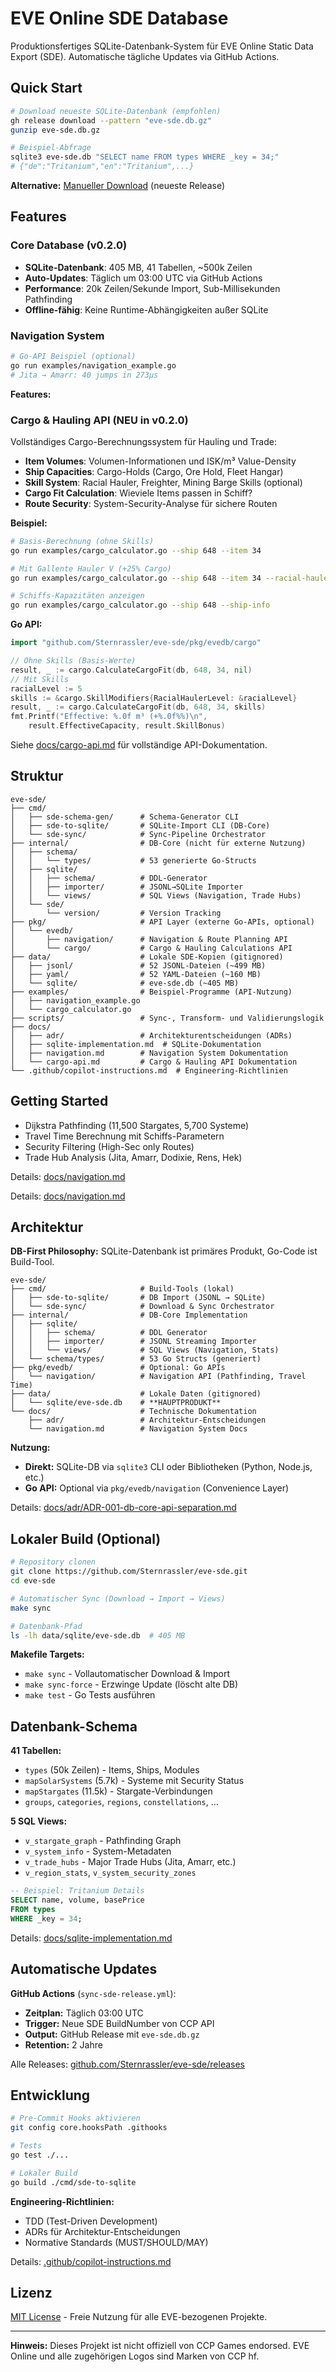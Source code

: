 # EVE Online SDE Database

Produktionsfertiges SQLite-Datenbank-System für EVE Online Static Data Export (SDE). Automatische tägliche Updates via GitHub Actions.

## Quick Start

```bash
# Download neueste SQLite-Datenbank (empfohlen)
gh release download --pattern "eve-sde.db.gz"
gunzip eve-sde.db.gz

# Beispiel-Abfrage
sqlite3 eve-sde.db "SELECT name FROM types WHERE _key = 34;"
# {"de":"Tritanium","en":"Tritanium",...}
```

**Alternative:** [Manueller Download](https://github.com/Sternrassler/eve-sde/releases) (neueste Release)

## Features

### Core Database (v0.2.0)

- **SQLite-Datenbank**: 405 MB, 41 Tabellen, ~500k Zeilen
- **Auto-Updates**: Täglich um 03:00 UTC via GitHub Actions
- **Performance**: 20k Zeilen/Sekunde Import, Sub-Millisekunden Pathfinding
- **Offline-fähig**: Keine Runtime-Abhängigkeiten außer SQLite

### Navigation System

```bash
# Go-API Beispiel (optional)
go run examples/navigation_example.go
# Jita → Amarr: 40 jumps in 273µs
```

**Features:**

### Cargo & Hauling API (NEU in v0.2.0)

Vollständiges Cargo-Berechnungssystem für Hauling und Trade:

- **Item Volumes**: Volumen-Informationen und ISK/m³ Value-Density
- **Ship Capacities**: Cargo-Holds (Cargo, Ore Hold, Fleet Hangar)
- **Skill System**: Racial Hauler, Freighter, Mining Barge Skills (optional)
- **Cargo Fit Calculation**: Wieviele Items passen in Schiff?
- **Route Security**: System-Security-Analyse für sichere Routen

**Beispiel:**
```bash
# Basis-Berechnung (ohne Skills)
go run examples/cargo_calculator.go --ship 648 --item 34

# Mit Gallente Hauler V (+25% Cargo)
go run examples/cargo_calculator.go --ship 648 --item 34 --racial-hauler 5

# Schiffs-Kapazitäten anzeigen
go run examples/cargo_calculator.go --ship 648 --ship-info
```

**Go API:**
```go
import "github.com/Sternrassler/eve-sde/pkg/evedb/cargo"

// Ohne Skills (Basis-Werte)
result, _ := cargo.CalculateCargoFit(db, 648, 34, nil)
// Mit Skills
racialLevel := 5
skills := &cargo.SkillModifiers{RacialHaulerLevel: &racialLevel}
result, _ := cargo.CalculateCargoFit(db, 648, 34, skills)
fmt.Printf("Effective: %.0f m³ (+%.0f%%)\n", 
    result.EffectiveCapacity, result.SkillBonus)
```

Siehe [docs/cargo-api.md](docs/cargo-api.md) für vollständige API-Dokumentation.

## Struktur

```text
eve-sde/
├── cmd/
│   ├── sde-schema-gen/      # Schema-Generator CLI
│   ├── sde-to-sqlite/       # SQLite-Import CLI (DB-Core)
│   └── sde-sync/            # Sync-Pipeline Orchestrator
├── internal/                # DB-Core (nicht für externe Nutzung)
│   ├── schema/
│   │   └── types/           # 53 generierte Go-Structs
│   ├── sqlite/
│   │   ├── schema/          # DDL-Generator
│   │   ├── importer/        # JSONL→SQLite Importer
│   │   └── views/           # SQL Views (Navigation, Trade Hubs)
│   └── sde/
│       └── version/         # Version Tracking
├── pkg/                     # API Layer (externe Go-APIs, optional)
│   └── evedb/
│       ├── navigation/      # Navigation & Route Planning API
│       └── cargo/           # Cargo & Hauling Calculations API
├── data/                    # Lokale SDE-Kopien (gitignored)
│   ├── jsonl/               # 52 JSONL-Dateien (~499 MB)
│   ├── yaml/                # 52 YAML-Dateien (~160 MB)
│   └── sqlite/              # eve-sde.db (~405 MB)
├── examples/                # Beispiel-Programme (API-Nutzung)
│   ├── navigation_example.go
│   └── cargo_calculator.go
├── scripts/                 # Sync-, Transform- und Validierungslogik
├── docs/
│   ├── adr/                 # Architekturentscheidungen (ADRs)
│   ├── sqlite-implementation.md  # SQLite-Dokumentation
│   ├── navigation.md        # Navigation System Dokumentation
│   └── cargo-api.md         # Cargo & Hauling API Dokumentation
└── .github/copilot-instructions.md  # Engineering-Richtlinien
```

## Getting Started
- Dijkstra Pathfinding (11,500 Stargates, 5,700 Systeme)
- Travel Time Berechnung mit Schiffs-Parametern
- Security Filtering (High-Sec only Routes)
- Trade Hub Analysis (Jita, Amarr, Dodixie, Rens, Hek)

Details: [docs/navigation.md](docs/navigation.md)

Details: [docs/navigation.md](docs/navigation.md)

## Architektur

**DB-First Philosophy:** SQLite-Datenbank ist primäres Produkt, Go-Code ist Build-Tool.

```text
eve-sde/
├── cmd/                     # Build-Tools (lokal)
│   ├── sde-to-sqlite/       # DB Import (JSONL → SQLite)
│   └── sde-sync/            # Download & Sync Orchestrator
├── internal/                # DB-Core Implementation
│   ├── sqlite/
│   │   ├── schema/          # DDL Generator
│   │   ├── importer/        # JSONL Streaming Importer
│   │   └── views/           # SQL Views (Navigation, Stats)
│   └── schema/types/        # 53 Go Structs (generiert)
├── pkg/evedb/               # Optional: Go APIs
│   └── navigation/          # Navigation API (Pathfinding, Travel Time)
├── data/                    # Lokale Daten (gitignored)
│   └── sqlite/eve-sde.db    # **HAUPTPRODUKT**
└── docs/                    # Technische Dokumentation
    ├── adr/                 # Architektur-Entscheidungen
    └── navigation.md        # Navigation System Docs
```

**Nutzung:**

- **Direkt:** SQLite-DB via `sqlite3` CLI oder Bibliotheken (Python, Node.js, etc.)
- **Go API:** Optional via `pkg/evedb/navigation` (Convenience Layer)

Details: [docs/adr/ADR-001-db-core-api-separation.md](docs/adr/ADR-001-db-core-api-separation.md)

## Lokaler Build (Optional)

```bash
# Repository clonen
git clone https://github.com/Sternrassler/eve-sde.git
cd eve-sde

# Automatischer Sync (Download → Import → Views)
make sync

# Datenbank-Pfad
ls -lh data/sqlite/eve-sde.db  # 405 MB
```

**Makefile Targets:**

- `make sync` - Vollautomatischer Download & Import
- `make sync-force` - Erzwinge Update (löscht alte DB)
- `make test` - Go Tests ausführen

## Datenbank-Schema

**41 Tabellen:**

- `types` (50k Zeilen) - Items, Ships, Modules
- `mapSolarSystems` (5.7k) - Systeme mit Security Status
- `mapStargates` (11.5k) - Stargate-Verbindungen
- `groups`, `categories`, `regions`, `constellations`, ...

**5 SQL Views:**

- `v_stargate_graph` - Pathfinding Graph
- `v_system_info` - System-Metadaten
- `v_trade_hubs` - Major Trade Hubs (Jita, Amarr, etc.)
- `v_region_stats`, `v_system_security_zones`

```sql
-- Beispiel: Tritanium Details
SELECT name, volume, basePrice 
FROM types 
WHERE _key = 34;
```

Details: [docs/sqlite-implementation.md](docs/sqlite-implementation.md)

## Automatische Updates

**GitHub Actions** (`sync-sde-release.yml`):

- **Zeitplan:** Täglich 03:00 UTC
- **Trigger:** Neue SDE BuildNumber von CCP API
- **Output:** GitHub Release mit `eve-sde.db.gz`
- **Retention:** 2 Jahre

Alle Releases: [github.com/Sternrassler/eve-sde/releases](https://github.com/Sternrassler/eve-sde/releases)

## Entwicklung

```bash
# Pre-Commit Hooks aktivieren
git config core.hooksPath .githooks

# Tests
go test ./...

# Lokaler Build
go build ./cmd/sde-to-sqlite
```

**Engineering-Richtlinien:**

- TDD (Test-Driven Development)
- ADRs für Architektur-Entscheidungen
- Normative Standards (MUST/SHOULD/MAY)

Details: [.github/copilot-instructions.md](.github/copilot-instructions.md)

## Lizenz

[MIT License](LICENSE) - Freie Nutzung für alle EVE-bezogenen Projekte.

---

**Hinweis:** Dieses Projekt ist nicht offiziell von CCP Games endorsed. EVE Online und alle zugehörigen Logos sind Marken von CCP hf.
